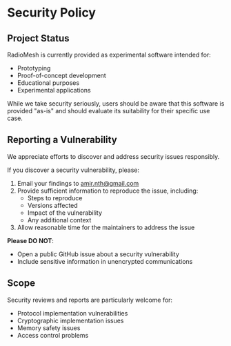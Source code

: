 # Security Policy

## Project Status

RadioMesh is currently provided as experimental software intended for:
- Prototyping
- Proof-of-concept development
- Educational purposes
- Experimental applications

While we take security seriously, users should be aware that this software is provided "as-is" and should evaluate its suitability for their specific use case.

## Reporting a Vulnerability

We appreciate efforts to discover and address security issues responsibly.

If you discover a security vulnerability, please:
1. Email your findings to amir.nth@gmail.com
2. Provide sufficient information to reproduce the issue, including:
   - Steps to reproduce
   - Versions affected
   - Impact of the vulnerability
   - Any additional context
3. Allow reasonable time for the maintainers to address the issue

**Please DO NOT**:
- Open a public GitHub issue about a security vulnerability
- Include sensitive information in unencrypted communications

## Scope

Security reviews and reports are particularly welcome for:
- Protocol implementation vulnerabilities
- Cryptographic implementation issues
- Memory safety issues
- Access control problems
